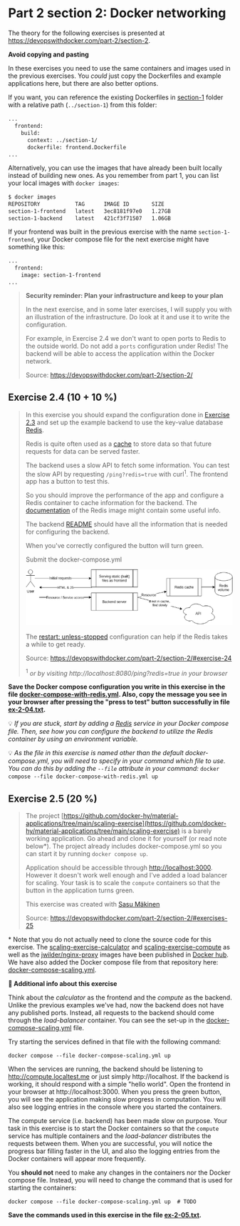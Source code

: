# Part 2 section 2: Docker networking

The theory for the following exercises is presented at https://devopswithdocker.com/part-2/section-2.


**Avoid copying and pasting**

In these exercises you need to use the same containers and images used in the previous exercises. You *could* just copy the Dockerfiles and example applications here, but there are also better options.

If you want, you can reference the existing Dockerfiles in [section-1](../section-1/) folder with a relative path (`../section-1`) from this folder:

```
...
  frontend:
    build:
      context: ../section-1/
      dockerfile: frontend.Dockerfile
...
```

Alternatively, you can use the images that have already been built locally instead of building new ones. As you remember from part 1, you can list your local images with `docker images`:

```
$ docker images
REPOSITORY           TAG      IMAGE ID       SIZE
section-1-frontend   latest   3ec8181f97e0   1.27GB
section-1-backend    latest   421cf3f71507   1.06GB
```

If your frontend was built in the previous exercise with the name `section-1-frontend`, your Docker compose file for the next exercise might have something like this:

```
...
  frontend:
    image: section-1-frontend
...
```

> **Security reminder: Plan your infrastructure and keep to your plan**
>
> In the next exercise, and in some later exercises, I will supply you with an illustration of the infrastructure. Do look at it and use it to write the configuration.
>
> For example, in Exercise 2.4 we don't want to open ports to Redis to the outside world. Do not add a `ports` configuration under Redis! The backend will be able to access the application within the Docker network.
>
> Source: https://devopswithdocker.com/part-2/section-2/


## Exercise 2.4 (10 + 10 %)

> In this exercise you should expand the configuration done in [Exercise 2.3](https://devopswithdocker.com/part-2/section-1#exercises-22---23) and set up the example backend to use the key-value database [Redis](https://redis.com/).
>
> Redis is quite often used as a [cache](https://en.wikipedia.org/wiki/Cache_(computing)) to store data so that future requests for data can be served faster.
>
> The backend uses a slow API to fetch some information. You can test the slow API by requesting `/ping?redis=true` with curl<sup>1</sup>. The frontend app has a button to test this.
>
> So you should improve the performance of the app and configure a Redis container to cache information for the backend. The
> [documentation](https://hub.docker.com/_/redis/) of the Redis image might contain some useful info.
>
> The backend [README](https://github.com/docker-hy/material-applications/tree/main/example-backend) should have all the information that is needed for configuring the backend.
>
> When you've correctly configured the button will turn green.
>
> Submit the docker-compose.yml
>
> ![Backend, frontend and redis](./back-front-and-redis.png)
>
> The [restart: unless-stopped](https://docs.docker.com/compose/compose-file/compose-file-v3/#restart) configuration can help if the Redis takes a while to get ready.
>
> Source: https://devopswithdocker.com/part-2/section-2/#exercise-24
>
> <sup>1</sup> *or by visiting http://localhost:8080/ping?redis=true in your browser*

**Save the Docker compose configuration you write in this exercise in the file [docker-compose-with-redis.yml](./docker-compose-with-redis.yml). Also, copy the message you see in your browser after pressing the "press to test" button successfully in file [ex-2-04.txt](./ex-2-04.txt).**

💡 *If you are stuck, start by adding a [Redis](https://hub.docker.com/_/redis/) service in your Docker compose file. Then, see how you can configure the backend to utilize the Redis container by using an environment variable.*

💡 *As the file in this exercise is named other than the default docker-compose.yml, you will need to specify in your command which file to use. You can do this by adding the `--file` attribute in your command:* `docker compose --file docker-compose-with-redis.yml up`


## Exercise 2.5 (20 %)

> The project [https://github.com/docker-hy/material-applications/tree/main/scaling-exercise](https://github.com/docker-hy/material-applications/tree/main/scaling-exercise) is a barely working application. Go ahead and clone it for yourself (or read note below\*). The project already includes docker-compose.yml so you can start it by running `docker compose up`.
>
> Application should be accessible through [http://localhost:3000](http://localhost:3000). However it doesn't work well enough and I've added a load balancer for scaling. Your task is to scale the `compute` containers so that the button in the application turns green.
>
> This exercise was created with [Sasu Mäkinen](https://github.com/sasumaki)
>
> Source: https://devopswithdocker.com/part-2/section-2/#exercises-25

\* Note that you do not actually need to clone the source code for this exercise. The [scaling-exercise-calculator](https://hub.docker.com/r/devopsdockeruh/scaling-exercise-calculator) and [scaling-exercise-compute](https://hub.docker.com/r/devopsdockeruh/scaling-exercise-compute) as well as the [jwilder/nginx-proxy](https://hub.docker.com/r/jwilder/nginx-proxy) images have been published in [Docker hub](https://hub.docker.com). We have also added the Docker compose file from that repository here: [docker-compose-scaling.yml](./docker-compose-scaling.yml).

**📝 Additional info about this exercise**

Think about the *calculator* as the frontend and the *compute* as the backend. Unlike the previous examples we've had, now the backend does not have any published ports. Instead, all requests to the backend should come through the *load-balancer* container. You can see the set-up in the [docker-compose-scaling.yml](./docker-compose-scaling.yml) file.

Try starting the services defined in that file with the following command:

```
docker compose --file docker-compose-scaling.yml up
```

When the services are running, the backend should be listening to http://compute.localtest.me or just simply http://localhost. If the backend is working, it should respond with a simple "hello world". Open the frontend in your browser at http://localhost:3000. When you press the green button, you will see the application making slow progress in computation. You will also see logging entries in the console where you started the containers.

The compute service (i.e. backend) has been made slow on purpose. Your task in this exercise is to start the Docker containers so that the `compute` service has multiple containers and the *load-balancer* distributes the requests between them. When you are successful, you will notice the progress bar filling faster in the UI, and also the logging entries from the Docker containers will appear more frequently.

You **should not** need to make any changes in the containers nor the Docker compose file. Instead, you will need to change the command that is used for starting the containers:

```
docker compose --file docker-compose-scaling.yml up  # TODO
```

**Save the commands used in this exercise in the file [ex-2-05.txt](./ex-2-05.txt).**
